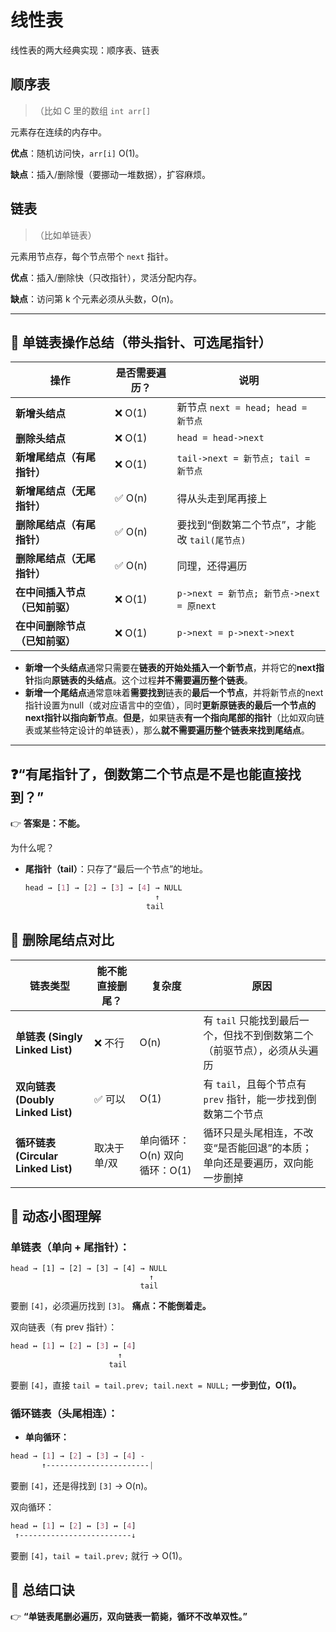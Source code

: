 # 线性表

线性表的两大经典实现：顺序表、链表

## 顺序表

> （比如 C 里的数组 `int arr[]`

元素存在连续的内存中。

**优点**：随机访问快，`arr[i]` O(1)。

**缺点**：插入/删除慢（要挪动一堆数据），扩容麻烦。

## 链表

> （比如单链表）

元素用节点存，每个节点带个 `next` 指针。

**优点**：插入/删除快（只改指针），灵活分配内存。

**缺点**：访问第 k 个元素必须从头数，O(n)。

---

## 📌 单链表操作总结（带头指针、可选尾指针）

| 操作                           | 是否需要遍历？ | 说明                                          |
| ------------------------------ | -------------- | --------------------------------------------- |
| **新增头结点**                 | ❌ O(1)         | 新节点 `next = head; head = 新节点`           |
| **删除头结点**                 | ❌ O(1)         | `head = head->next`                           |
| **新增尾结点（有尾指针）**     | ❌ O(1)         | `tail->next = 新节点; tail = 新节点`          |
| **新增尾结点（无尾指针）**     | ✅ O(n)         | 得从头走到尾再接上                            |
| **删除尾结点（有尾指针）**     | ✅ O(n)         | 要找到“倒数第二个节点”，才能改 `tail(尾节点)` |
| **删除尾结点（无尾指针）**     | ✅ O(n)         | 同理，还得遍历                                |
| **在中间插入节点（已知前驱）** | ❌ O(1)         | `p->next = 新节点; 新节点->next = 原next`     |
| **在中间删除节点（已知前驱）** | ❌ O(1)         | `p->next = p->next->next`                     |

- **新增一个头结点**通常只需要在**链表的开始处插入一个新节点**，并将它的**next指针**指向**原链表的头结点**。这个过程**并不需要遍历整个链表**。
- **新增一个尾结点**通常意味着**需要找到**链表的**最后一个节点**，并将新节点的next指针设置为null（或对应语言中的空值），同时**更新原链表的最后一个节点的next指针以指向新节点**。**但是**，如果链表**有一个指向尾部的指针**（比如双向链表或某些特定设计的单链表），那么**就不需要遍历整个链表来找到尾结点**。

---

## ❓“有尾指针了，倒数第二个节点是不是也能直接找到？”

👉 **答案是：不能。**

为什么呢？

- **尾指针（tail）**：只存了“最后一个节点”的地址。

  ```css
  head → [1] → [2] → [3] → [4] → NULL
                               ↑
                             tail
  ```

## 📌 删除尾结点对比

| 链表类型                            | 能不能直接删尾？ | 复杂度                        | 原因                                                         |
| ----------------------------------- | ---------------- | ----------------------------- | ------------------------------------------------------------ |
| **单链表 (Singly Linked List)**     | ❌ 不行           | O(n)                          | 有 `tail` 只能找到最后一个，但找不到倒数第二个（前驱节点），必须从头遍历 |
| **双向链表 (Doubly Linked List)**   | ✅ 可以           | O(1)                          | 有 `tail`，且每个节点有 `prev` 指针，能一步找到倒数第二个节点 |
| **循环链表 (Circular Linked List)** | 取决于单/双      | 单向循环：O(n) 双向循环：O(1) | 循环只是头尾相连，不改变“是否能回退”的本质；单向还是要遍历，双向能一步删掉 |

## 📌 动态小图理解

### 单链表（单向 + 尾指针）：

```
head → [1] → [2] → [3] → [4] → NULL
                               ↑
                             tail
```

要删 `[4]`，必须遍历找到 `[3]`。
 **痛点：不能倒着走。**

双向链表（有 prev 指针）：

```css
head ↔ [1] ↔ [2] ↔ [3] ↔ [4]
                        ↑
                      tail
```

要删 `[4]`，直接 `tail = tail.prev; tail.next = NULL;`
 **一步到位，O(1)。**

### 循环链表（头尾相连）：

- **单向循环：**

```css
head → [1] → [2] → [3] → [4] -
       ↑-----------------------|
```

要删 `[4]`，还是得找到 `[3]` → O(n)。

双向循环：

```css
head ↔ [1] ↔ [2] ↔ [3] ↔ [4]
 ↑-------------------------↓

```

要删 `[4]`，`tail = tail.prev;` 就行 → O(1)。

## 🎯 总结口诀

👉 **“单链表尾删必遍历，双向链表一箭毙，循环不改单双性。”**